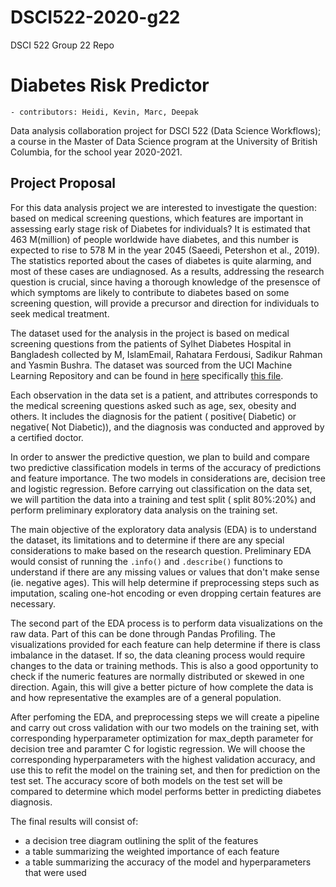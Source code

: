 # DSCI522-2020-g22
DSCI 522 Group 22 Repo

# Diabetes Risk Predictor

    - contributors: Heidi, Kevin, Marc, Deepak

Data analysis collaboration project for DSCI 522 (Data Science Workflows); a course in the Master of Data Science program at the University of British Columbia, for the school year 2020-2021.

## Project Proposal

For this data analysis project we are interested to investigate the question: based on medical screening questions, which features are important in assessing early stage risk of Diabetes for individuals? It is estimated that 463 M(million) of people worldwide have diabetes, and this number is expected to rise to 578 M in the year 2045 (Saeedi, Petershon et al., 2019). The statistics reported about the cases of diabetes is quite alarming, and most of these cases are undiagnosed. As a results, addressing the research question is crucial, since having a thorough knowledge of the presensce of which symptoms are likely to contribute to diabetes based on some screening question, will provide a precursor and direction for individuals to seek medical treatment.

The dataset used for the analysis in the project is based on medical screening questions from the patients of Sylhet Diabetes Hospital in Bangladesh collected by M, IslamEmail, Rahatara Ferdousi, Sadikur Rahman and Yasmin Bushra. The dataset was sourced from the UCI Machine Learning Repository and can be found in [here](https://archive.ics.uci.edu/ml/datasets/Early+stage+diabetes+risk+prediction+dataset.) specifically [this file](https://archive.ics.uci.edu/ml/machine-learning-databases/00529/diabetes_data_upload.csv).

Each observation in the data set is a patient, and attributes corresponds to the medical screening questions asked such as age, sex, obesity and others. It includes the diagnosis for the patient ( positive( Diabetic) or negative( Not Diabetic)), and the diagnosis was conducted and approved by a certified doctor.

In order to answer the predictive question, we plan to build and compare two predictive classification models in terms of the accuracy of predictions and feature importance. The two models in considerations are, decision tree and logistic regression. Before carrying out classification on the data set, we will partition the data into a training and test split ( split 80%:20%) and perform preliminary exploratory data analysis on the training set.

The main objective of the exploratory data analysis (EDA) is to understand the dataset, its limitations and to determine if there are any special considerations to make based on the research question. Preliminary EDA would consist of running the `.info()` and `.describe()` functions to understand if there are any missing values or values that don't make sense (ie. negative ages). This will help determine if preprocessing steps such as imputation, scaling one-hot encoding or even dropping certain features are necessary. 

The second part of the EDA process is to perform data visualizations on the raw data. Part of this can be done through Pandas Profiling. The visualizations provided for each feature can help determine if there is class imbalance in the dataset. If so, the data cleaning process would require changes to the data or training methods. This is also a good opportunity to check if the numeric features are normally distributed or skewed in one direction. Again, this will give a better picture of how complete the data is and how representative the examples are of a general population. 

After perfoming the EDA, and preprocessing steps we will create a pipeline and carry out cross validation with our two models on the training set, with corresponding hyperparameter optimization for max_depth parameter for decision tree and paramter C for logistic regression. We will choose the corresponding hyperparameters with the highest validation accuracy, and use this to refit the model on the training set, and then for prediction on the test set. The accuracy score of both models on the test set will be compared to determine which model performs better in predicting diabetes diagnosis.

The final results will consist of:
 * a decision tree diagram outlining the split of the features
 * a table summarizing the weighted importance of each feature
 * a table summarizing the accuracy of the model and hyperparameters that were used
